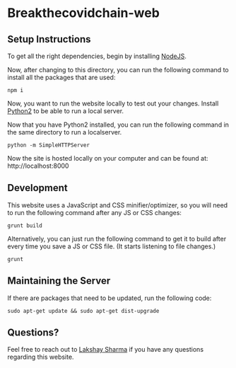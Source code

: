 # Breakthecovidchain-web

## Setup Instructions

To get all the right dependencies, begin by installing [NodeJS](https://nodejs.org/en/download/).

Now, after changing to this directory, you can run the following command to install all the packages that are used:

```
npm i
```

Now, you want to run the website locally to test out your changes. Install [Python2](https://www.python.org/downloads/) to be able to run a local server.

Now that you have Python2 installed, you can run the following command in the same directory to run a localserver.

```
python -m SimpleHTTPServer
```

Now the site is hosted locally on your computer and can be found at: http://localhost:8000

## Development

This website uses a JavaScript and CSS minifier/optimizer, so you will need to run the following command after any JS or CSS changes:

```
grunt build
```

Alternatively, you can just run the following command to get it to build after every time you save a JS or CSS file. (It starts listening to file changes.)

```
grunt
```

## Maintaining the Server

If there are packages that need to be updated, run the following code:

```
sudo apt-get update && sudo apt-get dist-upgrade
```

## Questions?

Feel free to reach out to [Lakshay Sharma](mailto:lakshays@my.yorku.ca) if you have any questions regarding this website.
